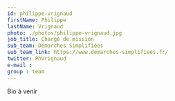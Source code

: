```yaml
---
id: philippe-vrignaud
firstName: Philippe
lastName: Vrignaud
photo: ./photos/philippe-vrignaud.jpg
job_title: Chargé de mission
sub_team: Démarches Simplifiées
sub_team_link: https://www.demarches-simplifiees.fr/
twitter: PhVrignaud
e-mail :
group : team
---
```


Bio à venir
